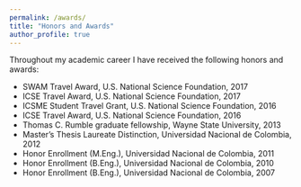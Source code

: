 ```yaml
---
permalink: /awards/
title: "Honors and Awards"
author_profile: true
---
```


Throughout my academic career I have received the following honors and awards: 

* SWAM Travel Award, U.S. National Science Foundation, 2017
* ICSE Travel Award, U.S. National Science Foundation, 2017
* ICSME Student Travel Grant, U.S. National Science Foundation, 2016
* ICSE Travel Award, U.S. National Science Foundation, 2016
* Thomas C. Rumble graduate fellowship, Wayne State University, 2013
* Master’s Thesis Laureate Distinction, Universidad Nacional de Colombia, 2012
* Honor Enrollment (M.Eng.), Universidad Nacional de Colombia, 2011
* Honor Enrollment (B.Eng.), Universidad Nacional de Colombia, 2010
* Honor Enrollment (B.Eng.), Universidad Nacional de Colombia, 2007